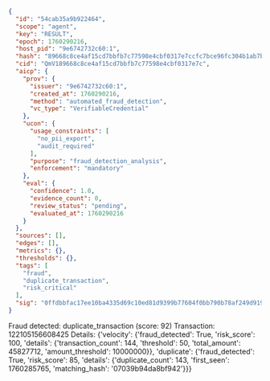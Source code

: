 ```json
{
  "id": "54cab35a9b922464",
  "scope": "agent",
  "key": "RESULT",
  "epoch": 1760290216,
  "host_pid": "9e6742732c60:1",
  "hash": "89668c8ce4af15cd7bbfb7c77598e4cbf0317e7ccfc7bce96fc304b1ab7b92bd",
  "cid": "QmV189668c8ce4af15cd7bbfb7c77598e4cbf0317e7c",
  "aicp": {
    "prov": {
      "issuer": "9e6742732c60:1",
      "created_at": 1760290216,
      "method": "automated_fraud_detection",
      "vc_type": "VerifiableCredential"
    },
    "ucon": {
      "usage_constraints": [
        "no_pii_export",
        "audit_required"
      ],
      "purpose": "fraud_detection_analysis",
      "enforcement": "mandatory"
    },
    "eval": {
      "confidence": 1.0,
      "evidence_count": 0,
      "review_status": "pending",
      "evaluated_at": 1760290216
    }
  },
  "sources": [],
  "edges": [],
  "metrics": {},
  "thresholds": {},
  "tags": [
    "fraud",
    "duplicate_transaction",
    "risk_critical"
  ],
  "sig": "0ffdbbfac17ee10ba4335d69c10ed81d9399b77604f0bb790b78af249d919394"
}
```

Fraud detected: duplicate_transaction (score: 92)
Transaction: 122105156608425
Details: {'velocity': {'fraud_detected': True, 'risk_score': 100, 'details': {'transaction_count': 144, 'threshold': 50, 'total_amount': 45827712, 'amount_threshold': 10000000}}, 'duplicate': {'fraud_detected': True, 'risk_score': 85, 'details': {'duplicate_count': 143, 'first_seen': 1760285765, 'matching_hash': '07039b94da8bf942'}}}
